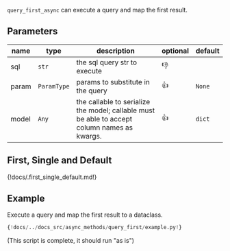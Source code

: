  
`query_first_async` can execute a query and map the first result.

## Parameters
| name  | type        | description                                                                                   | optional     | default |
|-------|-------------|-----------------------------------------------------------------------------------------------|--------------|---------|
| sql   | `str`       | the sql query str to execute                                                                  | :thumbsdown: |         |
| param | `ParamType` | params to substitute in the query                                                             | :thumbsup:   | `None`  |
 | model | `Any`       | the callable to serialize the model;  callable must be able to accept column names as kwargs. | :thumbsup:   | `dict`  |

## First, Single and Default
{!docs/.first_single_default.md!}

## Example
Execute a query and map the first result to a dataclass.
```python
{!docs/../docs_src/async_methods/query_first/example.py!}
```
(This script is complete, it should run "as is")